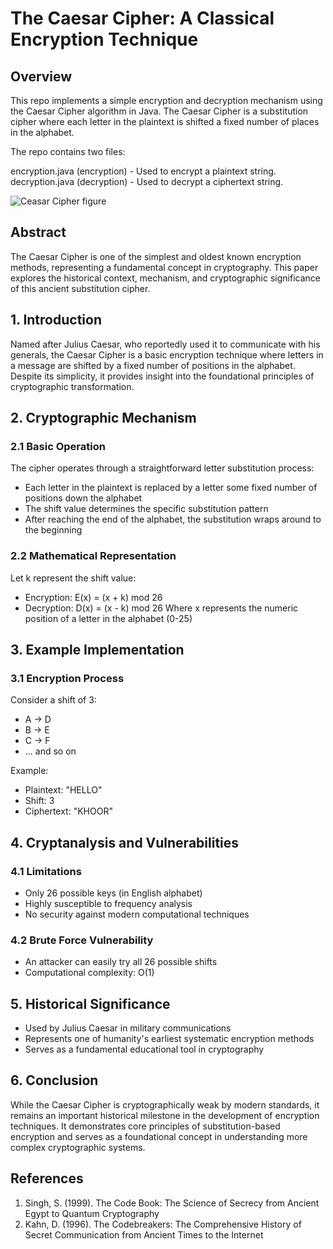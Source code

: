# The Caesar Cipher: A Classical Encryption Technique

## Overview

This repo implements a simple encryption and decryption mechanism using the Caesar Cipher algorithm in Java. The Caesar Cipher is a substitution cipher where each letter in the plaintext is shifted a fixed number of places in the alphabet.

The repo contains two files:

encryption.java (encryption) - Used to encrypt a plaintext string.
decryption.java (decryption) - Used to decrypt a ciphertext string.

<img src="C:\Ceasar Cipher\CeasarCipher.jpeg" alt="Ceasar Cipher figure">

## Abstract

The Caesar Cipher is one of the simplest and oldest known encryption methods, representing a fundamental concept in cryptography. This paper explores the historical context, mechanism, and cryptographic significance of this ancient substitution cipher.

## 1. Introduction

Named after Julius Caesar, who reportedly used it to communicate with his generals, the Caesar Cipher is a basic encryption technique where letters in a message are shifted by a fixed number of positions in the alphabet. Despite its simplicity, it provides insight into the foundational principles of cryptographic transformation.

## 2. Cryptographic Mechanism

### 2.1 Basic Operation

The cipher operates through a straightforward letter substitution process:

- Each letter in the plaintext is replaced by a letter some fixed number of positions down the alphabet
- The shift value determines the specific substitution pattern
- After reaching the end of the alphabet, the substitution wraps around to the beginning

### 2.2 Mathematical Representation

Let k represent the shift value:

- Encryption: E(x) = (x + k) mod 26
- Decryption: D(x) = (x - k) mod 26
  Where x represents the numeric position of a letter in the alphabet (0-25)

## 3. Example Implementation

### 3.1 Encryption Process

Consider a shift of 3:

- A → D
- B → E
- C → F
- ... and so on

Example:

- Plaintext: "HELLO"
- Shift: 3
- Ciphertext: "KHOOR"

## 4. Cryptanalysis and Vulnerabilities

### 4.1 Limitations

- Only 26 possible keys (in English alphabet)
- Highly susceptible to frequency analysis
- No security against modern computational techniques

### 4.2 Brute Force Vulnerability

- An attacker can easily try all 26 possible shifts
- Computational complexity: O(1)

## 5. Historical Significance

- Used by Julius Caesar in military communications
- Represents one of humanity's earliest systematic encryption methods
- Serves as a fundamental educational tool in cryptography

## 6. Conclusion

While the Caesar Cipher is cryptographically weak by modern standards, it remains an important historical milestone in the development of encryption techniques. It demonstrates core principles of substitution-based encryption and serves as a foundational concept in understanding more complex cryptographic systems.

## References

1. Singh, S. (1999). The Code Book: The Science of Secrecy from Ancient Egypt to Quantum Cryptography
2. Kahn, D. (1996). The Codebreakers: The Comprehensive History of Secret Communication from Ancient Times to the Internet
